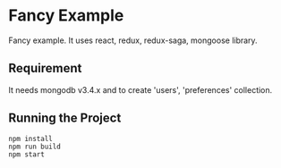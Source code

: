 # Fancy Example
 Fancy example. It uses react, redux, redux-saga, mongoose library.

## Requirement
 It needs mongodb v3.4.x and to create 'users', 'preferences' collection. 

## Running the Project

```
npm install
npm run build
npm start
```
